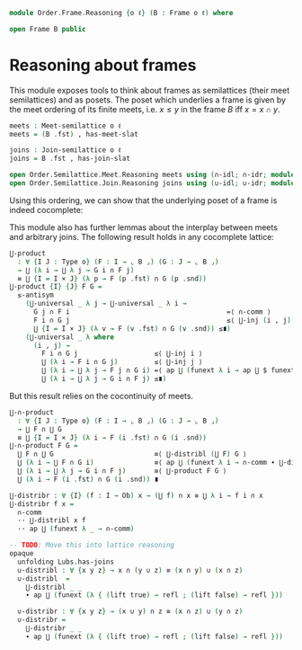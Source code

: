<!--
```agda
open import Cat.Prelude

open import Order.Diagram.Lub.Reasoning
open import Order.Semilattice.Join
open import Order.Semilattice.Meet
open import Order.Diagram.Glb
open import Order.Diagram.Lub
open import Order.Frame
open import Order.Base

import Order.Semilattice.Meet.Reasoning
import Order.Semilattice.Join.Reasoning
```
-->

```agda
module Order.Frame.Reasoning {o ℓ} (B : Frame o ℓ) where
```

```agda
open Frame B public
```


# Reasoning about frames

This module exposes tools to think about frames as semilattices (their
meet semilattices) and as posets. The poset which underlies a frame is
given by the meet ordering of its finite meets, i.e. $x \le y$ in the
frame $B$ iff $x = x \cap y$.

```agda
meets : Meet-semilattice o ℓ
meets = (B .fst) , has-meet-slat

joins : Join-semilattice o ℓ
joins = B .fst , has-join-slat

open Order.Semilattice.Meet.Reasoning meets using (∩-idl; ∩-idr; module ∩) public
open Order.Semilattice.Join.Reasoning joins using (∪-idl; ∪-idr; module ∪) public
```

Using this ordering, we can show that the underlying poset of a frame is
indeed cocomplete:

This module also has further lemmas about the interplay between meets
and arbitrary joins. The following result holds in any cocomplete
lattice:

```agda
⋃-product
  : ∀ {I J : Type o} (F : I → ⌞ B ⌟) (G : J → ⌞ B ⌟)
  → ⋃ (λ i → ⋃ λ j → G i ∩ F j)
  ≡ ⋃ {I = I × J} (λ p → F (p .fst) ∩ G (p .snd))
⋃-product {I} {J} F G =
  ≤-antisym
    (⋃-universal _ λ j → ⋃-universal _ λ i →
      G j ∩ F i                                       =⟨ ∩-comm ⟩
      F i ∩ G j                                       ≤⟨ ⋃-inj (i , j) ⟩
      ⋃ {I = I × J} (λ v → F (v .fst) ∩ G (v .snd)) ≤∎)
    (⋃-universal _ λ where
      (i , j) →
        F i ∩ G j                   ≤⟨ ⋃-inj i ⟩
        ⋃ (λ i → F i ∩ G j)         ≤⟨ ⋃-inj j ⟩
        ⋃ (λ i → ⋃ λ j → F j ∩ G i) =⟨ ap ⋃ (funext λ i → ap ⋃ $ funext λ j → ∩-comm) ⟩
        ⋃ (λ i → ⋃ λ j → G i ∩ F j) ≤∎)
```

But this result relies on the cocontinuity of meets.

```agda
⋃-∩-product
  : ∀ {I J : Type o} (F : I → ⌞ B ⌟) (G : J → ⌞ B ⌟)
  → ⋃ F ∩ ⋃ G
  ≡ ⋃ {I = I × J} (λ i → F (i .fst) ∩ G (i .snd))
⋃-∩-product F G =
  ⋃ F ∩ ⋃ G                         ≡⟨ ⋃-distribl (⋃ F) G ⟩
  ⋃ (λ i → ⋃ F ∩ G i)               ≡⟨ ap ⋃ (funext λ i → ∩-comm ∙ ⋃-distribl (G i) F) ⟩
  ⋃ (λ i → ⋃ λ j → G i ∩ F j)       ≡⟨ ⋃-product F G ⟩
  ⋃ (λ i → F (i .fst) ∩ G (i .snd)) ∎
```

```agda
⋃-distribr : ∀ {I} (f : I → Ob) x → (⋃ f) ∩ x ≡ ⋃ λ i → f i ∩ x
⋃-distribr f x =
  ∩-comm
  ·· ⋃-distribl x f
  ·· ap ⋃ (funext λ _ → ∩-comm)

-- TODO: Move this into lattice reasoning
opaque
  unfolding Lubs.has-joins
  ∪-distribl : ∀ {x y z} → x ∩ (y ∪ z) ≡ (x ∩ y) ∪ (x ∩ z)
  ∪-distribl  =
    ⋃-distribl _ _
    ∙ ap ⋃ (funext (λ { (lift true) → refl ; (lift false) → refl }))

  ∪-distribr : ∀ {x y z} → (x ∪ y) ∩ z ≡ (x ∩ z) ∪ (y ∩ z)
  ∪-distribr =
    ⋃-distribr _ _
    ∙ ap ⋃ (funext (λ { (lift true) → refl ; (lift false) → refl }))
```
